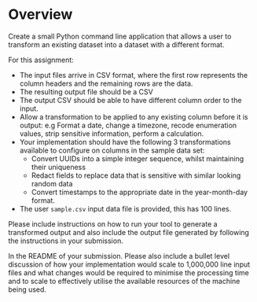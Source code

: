 # Overview

Create a small Python command line application that allows a user to transform an existing dataset into a dataset with a different format.

For this assignment:

- The input files arrive in CSV format, where the first row represents the column headers and the remaining rows are the data.
- The resulting output file should be a CSV
- The output CSV should be able to have different column order to the input.
- Allow a transformation to be applied to any existing column before it is output: e.g Format a date, change a timezone, recode enumeration values, strip sensitive information, perform a calculation.
- Your implementation should have the following 3 transformations available to configure on columns in the sample data set:
  - Convert UUIDs into a simple integer sequence, whilst maintaining their uniqueness
  - Redact fields to replace data that is sensitive with similar looking random data
  - Convert timestamps to the appropriate date in the year-month-day format.
- The user `sample.csv` input data file is provided, this has 100 lines.

Please include instructions on how to run your tool to generate a transformed output
and also include the output file generated by following the instructions in your
submission.

In the README of your submission. Please also include a bullet level discussion of how
your implementation would scale to 1,000,000 line input files and what changes
would be required to minimise the processing time and to scale to effectively utilise
the available resources of the machine being used.

